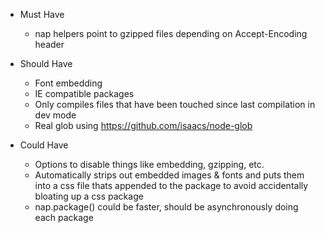 * Must Have
  * nap helpers point to gzipped files depending on Accept-Encoding header

* Should Have
  * Font embedding
  * IE compatible packages
  * Only compiles files that have been touched since last compilation in dev mode
  * Real glob using https://github.com/isaacs/node-glob
  
* Could Have
  * Options to disable things like embedding, gzipping, etc.
  * Automatically strips out embedded images & fonts and puts them into a css file thats appended to the package to avoid accidentally bloating up a css package
  * nap.package() could be faster, should be asynchronously doing each package
